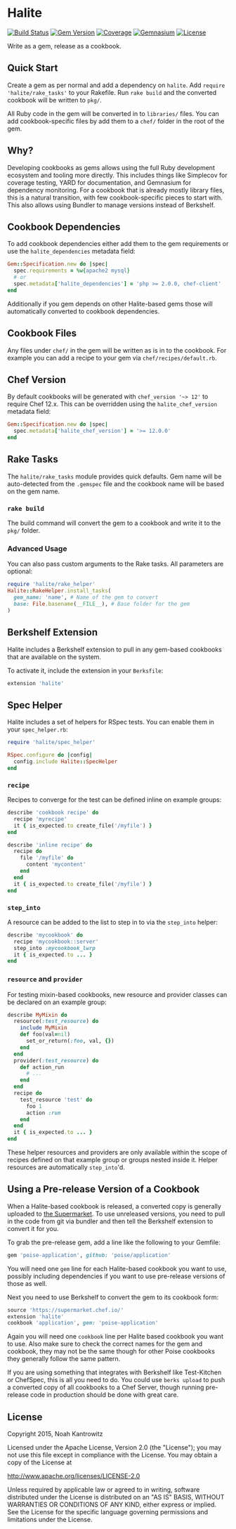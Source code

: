 # Halite

[![Build Status](https://img.shields.io/travis/poise/halite.svg)](https://travis-ci.org/poise/halite)
[![Gem Version](https://img.shields.io/gem/v/halite.svg)](https://rubygems.org/gems/halite)
[![Coverage](https://img.shields.io/codecov/c/github/poise/halite.svg)](https://codecov.io/github/poise/halite)
[![Gemnasium](https://img.shields.io/gemnasium/poise/halite.svg)](https://gemnasium.com/poise/halite)
[![License](https://img.shields.io/badge/license-Apache_2-blue.svg)](https://www.apache.org/licenses/LICENSE-2.0)

Write as a gem, release as a cookbook.

## Quick Start

Create a gem as per normal and add a dependency on `halite`. Add
`require 'halite/rake_tasks'` to your Rakefile. Run `rake build` and the
converted cookbook will be written to `pkg/`.

All Ruby code in the gem will be converted in to `libraries/` files. You can
add cookbook-specific files by add them to a `chef/` folder in the root of the
gem.

## Why?

Developing cookbooks as gems allows using the full Ruby development ecosystem
and tooling more directly. This includes things like Simplecov for coverage
testing, YARD for documentation, and Gemnasium for dependency monitoring. For
a cookbook that is already mostly library files, this is a natural transition,
with few cookbook-specific pieces to start with. This also allows using Bundler
to manage versions instead of Berkshelf.

## Cookbook Dependencies

To add cookbook dependencies either add them to the gem requirements or use
the `halite_dependencies` metadata field:

```ruby
Gem::Specification.new do |spec|
  spec.requirements = %w{apache2 mysql}
  # or
  spec.metadata['halite_dependencies'] = 'php >= 2.0.0, chef-client'
end
```

Additionally if you gem depends on other Halite-based gems those will
automatically converted to cookbook dependencies.

## Cookbook Files

Any files under `chef/` in the gem will be written as is in to the cookbook.
For example you can add a recipe to your gem via `chef/recipes/default.rb`.

## Chef Version

By default cookbooks will be generated with `chef_version '~> 12'` to require
Chef 12.x. This can be overridden using the `halite_chef_version` metadata field:

```ruby
Gem::Specification.new do |spec|
  spec.metadata['halite_chef_version'] = '>= 12.0.0'
end
```

## Rake Tasks

The `halite/rake_tasks` module provides quick defaults. Gem name will be
auto-detected from the `.gemspec` file and the cookbook name will be based
on the gem name.

### `rake build`

The build command will convert the gem to a cookbook and write it to the `pkg/`
folder.

### Advanced Usage

You can also pass custom arguments to the Rake tasks. All parameters are
optional:

```ruby
require 'halite/rake_helper'
Halite::RakeHelper.install_tasks(
  gem_name: 'name', # Name of the gem to convert
  base: File.basename(__FILE__), # Base folder for the gem
)
```

## Berkshelf Extension

Halite includes a Berkshelf extension to pull in any gem-based cookbooks that
are available on the system.

To activate it, include the extension in your `Berksfile`:

```ruby
extension 'halite'
```

## Spec Helper

Halite includes a set of helpers for RSpec tests. You can enable them in your
`spec_helper.rb`:

```ruby
require 'halite/spec_helper'

RSpec.configure do |config|
  config.include Halite::SpecHelper
end
```

### `recipe`

Recipes to converge for the test can be defined inline on example groups:

```ruby
describe 'cookbook recipe' do
  recipe 'myrecipe'
  it { is_expected.to create_file('/myfile') }
end

describe 'inline recipe' do
  recipe do
    file '/myfile' do
      content 'mycontent'
    end
  end
  it { is_expected.to create_file('/myfile') }
end
```

### `step_into`

A resource can be added to the list to step in to via the `step_into` helper:

```ruby
describe 'mycookbook' do
  recipe 'mycookbook::server'
  step_into :mycookbook_lwrp
  it { is_expected.to ... }
end
```

### `resource` and `provider`

For testing mixin-based cookbooks, new resource and provider classes can be
declared on an example group:

```ruby
describe MyMixin do
  resource(:test_resource) do
    include MyMixin
    def foo(val=nil)
      set_or_return(:foo, val, {})
    end
  end
  provider(:test_resource) do
    def action_run
      # ...
    end
  end
  recipe do
    test_resource 'test' do
      foo 1
      action :run
    end
  end
  it { is_expected.to ... }
end
```

These helper resources and providers are only available within the scope of
recipes defined on that example group or groups nested inside it. Helper
resources are automatically `step_into`'d.

## Using a Pre-release Version of a Cookbook

When a Halite-based cookbook is released, a converted copy is generally uploaded
to [the Supermarket](https://supermarket.chef.io/). To use unreleased versions,
you need to pull in the code from git via bundler and then tell the Berkshelf
extension to convert it for you.

To grab the pre-release gem, add a line like the following to your Gemfile:

```ruby
gem 'poise-application', github: 'poise/application'
```

You will need one `gem` line for each Halite-based cookbook you want to use,
possibly including dependencies if you want to use pre-release versions of
those as well.

Next you need to use Berkshelf to convert the gem to its cookbook form:

```ruby
source 'https://supermarket.chef.io/'
extension 'halite'
cookbook 'application', gem: 'poise-application'
```

Again you will need one `cookbook` line per Halite based cookbook you want to
use. Also make sure to check the correct names for the gem and cookbook, they
may not be the same though for other Poise cookbooks they generally follow the
same pattern.

If you are using something that integrates with Berkshelf like Test-Kitchen or
ChefSpec, this is all you need to do. You could use `berks upload` to push a
converted copy of all cookbooks to a Chef Server, though running pre-release
code in production should be done with great care.

## License

Copyright 2015, Noah Kantrowitz

Licensed under the Apache License, Version 2.0 (the "License");
you may not use this file except in compliance with the License.
You may obtain a copy of the License at

http://www.apache.org/licenses/LICENSE-2.0

Unless required by applicable law or agreed to in writing, software
distributed under the License is distributed on an "AS IS" BASIS,
WITHOUT WARRANTIES OR CONDITIONS OF ANY KIND, either express or implied.
See the License for the specific language governing permissions and
limitations under the License.
